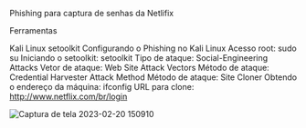 Phishing para captura de senhas da Netlifix

Ferramentas

Kali Linux
setoolkit
Configurando o Phishing no Kali Linux
Acesso root: sudo su
Iniciando o setoolkit: setoolkit
Tipo de ataque: Social-Engineering Attacks
Vetor de ataque: Web Site Attack Vectors
Método de ataque: Credential Harvester Attack Method 
Método de ataque: Site Cloner
Obtendo o endereço da máquina: ifconfig
URL para clone: http://www.netflix.com/br/login

![Captura de tela 2023-02-20 150910](https://user-images.githubusercontent.com/101949016/220182098-24586cf8-5b08-46ee-aae7-7a33a37cd3d2.jpg)
